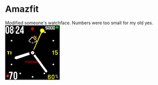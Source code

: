 # Amazfit
Modified someone's watchface. Numbers were too small for my old yes.
<img src=noko_packed_animated_4.png>
